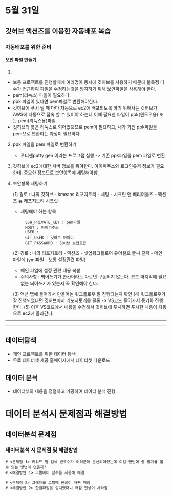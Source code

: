 # 5월 31일

## 깃허브 액션즈를 이용한 자동배포 복습
### 자동배포를 위한 준비
#### 보안 파일 만들기

1. 
- 보통 프로젝트를 진행할때에 여러명이 동시에 깃허브를 사용하기 때문에 불특정 다수가 접근하여 파일을 수정하는것을 방지하기 위해 보안파일을 사용해야 한다.
- pem(리눅스) 파일이 필요하다. 
- ppk 파일이 있다면 pem파일로 변환해야한다.
- 깃허브에 푸시 될 때 마다 자동으로 ec2에 배포되도록 하기 위해서는 깃허브가 AWS에 자동으로 접속 할 수 있어야 하는데 이때 필요한 파일이 ppk(윈도우용) 또는 pem(리눅스용)파일.
- 깃허브의 봇은 리눅스로 되어있으므로 pem이 필요하고, 내가 가진 ppk파일을 pem으로 변환하는 과정이 필요하다.

2. ppk 파일을 pem 파일로 변환하기
   - 푸티젠putty gen 이라는 프로그램 실행 ->
기존 ppk파일을 pem 파일로 변환

3. 깃허브에 ec2에대한 서버 정보를 줘야한다.
아이피주소와 로그인유저 정보가 필요한데, 
중요한 정보므로 보안항목에 세팅해아함.

4.  보안항목 세팅하기

    (1) 경로 : 
나의 깃허브 - kmeans 리포지토리 - 세팅 - 시크릿 앤 베리어블즈 - 액션즈
뉴 레포지토리 시크릿 -

    - 세팅해야 하는 항목

            SSH_PRIVATE_KEY : pem파일
            HOST : 아이피주소
            USER : 
            GIT_USER : 깃허브 아이디
            GIT_PASSWORD : 깃허브 보안토큰


    (2) 경로 : 나의 리포지토리 - 액션즈 - 셋업워크플로어 유어셀프 글씨 클릭 - 메인 파일에 (yml파일 - 보통 설정관련 파일)
    - 메인 파일에 설정 관련 내용 복붙
    - 주의사항 : 띄어쓰기가 한칸이라도 다르면 구동되지 않는다. 코드 마지막에 필요없는 띄어쓰기가 있는지 꼭 확인해야 한다.


    (3) 액션 탭에 들어가서 만들어논 워크플로우 잘 진행되는지 확인
    (4) 워크플로우가 잘 진행되었다면 깃허브에서 리포지토리를 클론 -> VS코드 들어가서 동기화 진행한다.
    (5) 이후 VS코드에서 내용을 수정해서 깃허브에 푸시하면 푸시한 내용이 자동으로 ec2에 올라간다.

------------------------------------------------------
------------------------------------------------------

## 데이터탐색
- 개인 프로젝트를 위한 데이터 탐색
- 무료 데이터셋 제공 홈페이지에서 데이터셋 다운로드

## 데이터 분석
- 데이터셋의 내용을 정렬하고 가공하여 데이터 분석 진행


# 데이터 분석시 문제점과 해결방법
## 데이터분석 문제점
### 데이터분석 시 문제점 및 해결방안
```
# <문제점 1> 키워드 별 검색 빈도수가 여러군데 분산되어있는데 이걸 한번에 총 합계를 볼 수 있는 방법이 없을까?
# <해결방안 1> 그룹바이 함수를 사용해 해결

# <문제점 2> 그래프를 그릴때 한글이 자꾸 깨짐
# <해결방안 2> 한글파일을 설치했더니 깨짐 현상이 사라짐 

```





